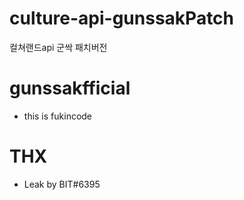 # culture-api-gunssakPatch
컬쳐랜드api 군싹 패치버전

# gunssakfficial
- this is fukincode

# THX
- Leak by BIT#6395
